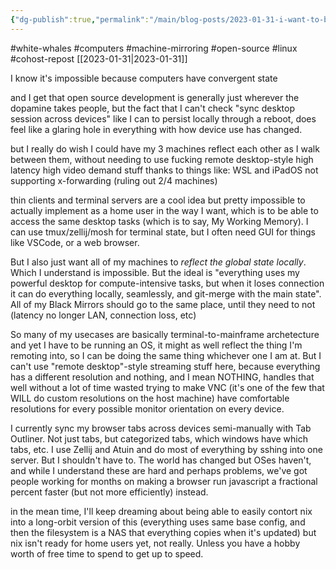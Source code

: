 ```yaml
---
{"dg-publish":true,"permalink":"/main/blog-posts/2023-01-31-i-want-to-be-able-to-mirror-my-machines-state-or-at-least-desktop-app-state-across-each-other/","noteIcon":""}
---
```


#white-whales #computers #machine-mirroring #open-source #linux #cohost-repost 
[[2023-01-31\|2023-01-31]]

I know it's impossible because computers have convergent state

and I get that open source development is generally just wherever the dopamine takes people, but the fact that I can't check "sync desktop session across devices" like I can to persist locally through a reboot, does feel like a glaring hole in everything with how device use has changed.

but I really do wish I could have my 3 machines reflect each other as I walk between them, without needing to use fucking remote desktop-style high latency high video demand stuff thanks to things like: WSL and iPadOS not supporting x-forwarding (ruling out 2/4 machines)

thin clients and terminal servers are a cool idea but pretty impossible to actually implement as a home user in the way I want, which is to be able to access the same desktop tasks (which is to say, My Working Memory). I can use tmux/zellij/mosh for terminal state, but I often need GUI for things like VSCode, or a web browser.

But I also just want all of my machines to _reflect the global state locally_. Which I understand is impossible. But the ideal is "everything uses my powerful desktop for compute-intensive tasks, but when it loses connection it can do everything locally, seamlessly, and git-merge with the main state". All of my Black Mirrors should go to the same place, until they need to not (latency no longer LAN, connection loss, etc)

So many of my usecases are basically terminal-to-mainframe archetecture and yet I have to be running an OS, it might as well reflect the thing I'm remoting into, so I can be doing the same thing whichever one I am at. But I can't use "remote desktop"-style streaming stuff here, because everything has a different resolution and nothing, and I mean NOTHING, handles that well without a lot of time wasted trying to make VNC (it's one of the few that WILL do custom resolutions on the host machine) have comfortable resolutions for every possible monitor orientation on every device.

I currently sync my browser tabs across devices semi-manually with Tab Outliner. Not just tabs, but categorized tabs, which windows have which tabs, etc. I use Zellij and Atuin and do most of everything by sshing into one server. But I shouldn't have to. The world has changed but OSes haven't, and while I understand these are hard and perhaps problems, we've got people working for months on making a browser run javascript a fractional percent faster (but not more efficiently) instead.

in the mean time, I'll keep dreaming about being able to easily contort nix into a long-orbit version of this (everything uses same base config, and then the filesystem is a NAS that everything copies when it's updated) but nix isn't ready for home users yet, not really. Unless you have a hobby worth of free time to spend to get up to speed.